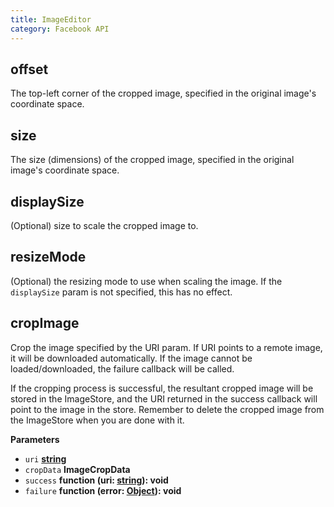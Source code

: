 ```yaml
---
title: ImageEditor
category: Facebook API
---
```

<!-- Generated by documentation.js. Update this documentation by updating the source code. -->

## offset

The top-left corner of the cropped image, specified in the original
image's coordinate space.

## size

The size (dimensions) of the cropped image, specified in the original
image's coordinate space.

## displaySize

(Optional) size to scale the cropped image to.

## resizeMode

(Optional) the resizing mode to use when scaling the image. If the
`displaySize` param is not specified, this has no effect.

## cropImage

Crop the image specified by the URI param. If URI points to a remote
image, it will be downloaded automatically. If the image cannot be
loaded/downloaded, the failure callback will be called.

If the cropping process is successful, the resultant cropped image
will be stored in the ImageStore, and the URI returned in the success
callback will point to the image in the store. Remember to delete the
cropped image from the ImageStore when you are done with it.

**Parameters**

-   `uri` **[string](https://developer.mozilla.org/en-US/docs/Web/JavaScript/Reference/Global_Objects/String)** 
-   `cropData` **ImageCropData** 
-   `success` **function (uri: [string](https://developer.mozilla.org/en-US/docs/Web/JavaScript/Reference/Global_Objects/String)): void** 
-   `failure` **function (error: [Object](https://developer.mozilla.org/en-US/docs/Web/JavaScript/Reference/Global_Objects/Object)): void** 
